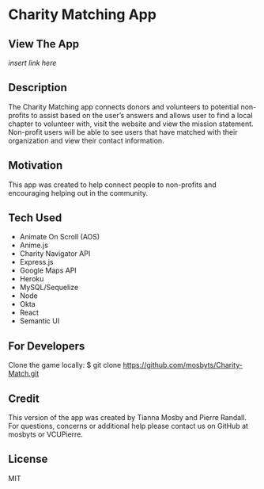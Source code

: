 # Charity Matching App

## View The App
*insert link here*

## Description

The Charity Matching app connects donors and volunteers to potential non-profits to assist based on the user’s answers and allows user to find a local chapter to volunteer with, visit the website and view the mission statement. Non-profit users will be able to see users that  have matched with their organization and view their contact information.

## Motivation
This app was created to help connect people to non-profits and encouraging helping out in the community.

## Tech Used
- Animate On Scroll (AOS)
- Anime.js
- Charity Navigator API
- Express.js
- Google Maps API
- Heroku
- MySQL/Sequelize
- Node
- Okta
- React
- Semantic UI

## For Developers
Clone the game locally:
    $ git clone https://github.com/mosbyts/Charity-Match.git

## Credit
This version of the app was created by Tianna Mosby and Pierre Randall. For questions, concerns or additional help please contact us on GitHub at mosbyts or VCUPierre.

## License
MIT

